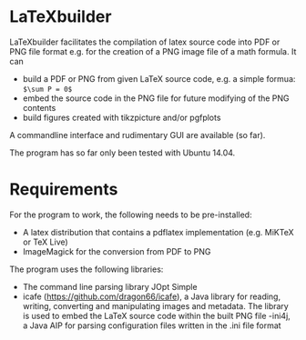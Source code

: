 # LaTeXbuilder

LaTeXbuilder facilitates the compilation of latex source code into PDF or PNG file format e.g. for the creation of a PNG image file of a math formula.
It can
- build a PDF or PNG from given LaTeX source code, e.g. a simple formua: `$\sum P = 0$`
- embed the source code in the PNG file for future modifying of the PNG contents
- build figures created with tikzpicture and/or pgfplots

A commandline interface and rudimentary GUI are available (so far).

The program has so far only been tested with Ubuntu 14.04.

# Requirements

For the program to work, the following needs to be pre-installed:
- A latex distribution that contains a pdflatex implementation (e.g. MiKTeX or TeX Live)
- ImageMagick for the conversion from PDF to PNG

The program uses the following libraries:
- The command line parsing library JOpt Simple
- icafe (https://github.com/dragon66/icafe), a Java library for reading, writing, converting and manipulating images and metadata. The library is used to embed the LaTeX source code within the built PNG file
-ini4j, a Java AIP for parsing configuration files written in the .ini file format
